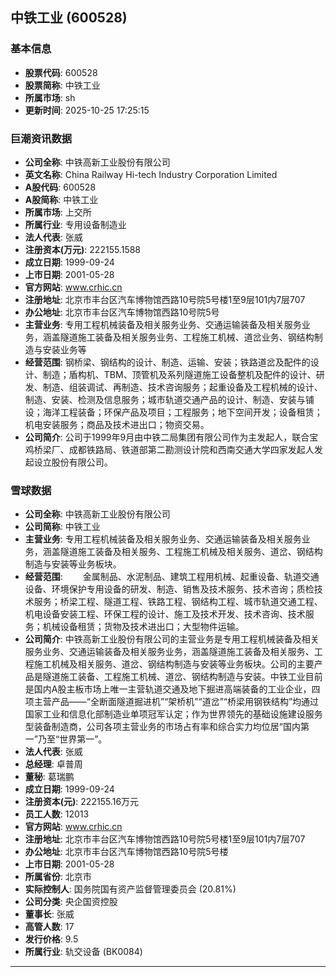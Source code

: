 ## 中铁工业 (600528)

### 基本信息

- **股票代码**: 600528
- **股票简称**: 中铁工业
- **所属市场**: sh
- **更新时间**: 2025-10-25 17:25:15

### 巨潮资讯数据

- **公司全称**: 中铁高新工业股份有限公司
- **英文名称**: China Railway Hi-tech Industry Corporation Limited
- **A股代码**: 600528
- **A股简称**: 中铁工业
- **所属市场**: 上交所
- **所属行业**: 专用设备制造业
- **法人代表**: 张威
- **注册资本(万元)**: 222155.1588
- **成立日期**: 1999-09-24
- **上市日期**: 2001-05-28
- **官方网站**: www.crhic.cn
- **注册地址**: 北京市丰台区汽车博物馆西路10号院5号楼1至9层101内7层707
- **办公地址**: 北京市丰台区汽车博物馆西路10号院5号
- **主营业务**: 专用工程机械装备及相关服务业务、交通运输装备及相关服务业务，涵盖隧道施工装备及相关服务业务、工程施工机械、道岔业务、钢结构制造与安装业务等
- **经营范围**: 钢桥梁、钢结构的设计、制造、运输、安装；铁路道岔及配件的设计、制造；盾构机、TBM、顶管机及系列隧道施工设备整机及配件的设计、研发、制造、组装调试、再制造、技术咨询服务；起重设备及工程机械的设计、制造、安装、检测及信息服务；城市轨道交通产品的设计、制造、安装与铺设；海洋工程装备；环保产品及项目；工程服务；地下空间开发；设备租赁；机电安装服务；商品及技术进出口；物资交易。
- **公司简介**: 公司于1999年9月由中铁二局集团有限公司作为主发起人，联合宝鸡桥梁厂、成都铁路局、铁道部第二勘测设计院和西南交通大学四家发起人发起设立股份有限公司。

### 雪球数据

- **公司全称**: 中铁高新工业股份有限公司
- **公司简称**: 中铁工业
- **主营业务**: 专用工程机械装备及相关服务业务、交通运输装备及相关服务业务，涵盖隧道施工装备及相关服务、工程施工机械及相关服务、道岔、钢结构制造与安装等业务板块。
- **经营范围**: 　　金属制品、水泥制品、建筑工程用机械、起重设备、轨道交通设备、环境保护专用设备的研发、制造、销售及技术服务、技术咨询；质检技术服务；桥梁工程、隧道工程、铁路工程、钢结构工程、城市轨道交通工程、机电设备安装工程、环保工程的设计、施工及技术开发、技术咨询、技术服务；机械设备租赁；货物及技术进出口；大型物件运输。
- **公司简介**: 中铁高新工业股份有限公司的主营业务是专用工程机械装备及相关服务业务、交通运输装备及相关服务业务，涵盖隧道施工装备及相关服务、工程施工机械及相关服务、道岔、钢结构制造与安装等业务板块。公司的主要产品是隧道施工装备、工程施工机械、道岔、钢结构制造与安装。中铁工业目前是国内A股主板市场上唯一主营轨道交通及地下掘进高端装备的工业企业，四项主营产品——“全断面隧道掘进机”“架桥机”“道岔”“桥梁用钢铁结构”均通过国家工业和信息化部制造业单项冠军认定；作为世界领先的基础设施建设服务型装备制造商，公司各项主营业务的市场占有率和综合实力均位居“国内第一”乃至“世界第一”。
- **法人代表**: 张威
- **总经理**: 卓普周
- **董秘**: 葛瑞鹏
- **成立日期**: 1999-09-24
- **注册资本(元)**: 222155.16万元
- **员工人数**: 12013
- **官方网站**: www.crhic.cn
- **注册地址**: 北京市丰台区汽车博物馆西路10号院5号楼1至9层101内7层707
- **办公地址**: 北京市丰台区汽车博物馆西路10号院5号楼
- **上市日期**: 2001-05-28
- **所属省份**: 北京市
- **实际控制人**: 国务院国有资产监督管理委员会 (20.81%)
- **公司分类**: 央企国资控股
- **董事长**: 张威
- **高管人数**: 17
- **发行价格**: 9.5
- **所属行业**: 轨交设备 (BK0084)

---